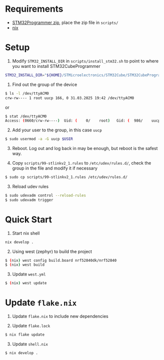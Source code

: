 # Requirements
- [STM32Programmer zip](https://www.st.com/en/development-tools/stm32cubeprog.html), place the zip file in `scripts/`
- [nix](https://nixos.org/download.html)

# Setup
1. Modify `STM32_INSTALL_DIR` in `scripts/install_stm32.sh` to point to where you want to install STM32CubeProgrammer

```bash
STM32_INSTALL_DIR="${HOME}/STMicroelectronics/STM32Cube/STM32CubeProgrammer"
```

1. Find out the group of the device

```bash
$ ls -l /dev/ttyACM0
crw-rw---- 1 root uucp 166, 0 31.03.2025 19:42 /dev/ttyACM0
```

or 

```bash
$ stat /dev/ttyACM0
Access: (0660/crw-rw----)  Uid: (    0/    root)   Gid: (  986/    uucp)
```

2. Add your user to the group, in this case `uucp`

```bash
$ sudo usermod -a -G uucp $USER
```

3. Reboot. Log out and log back in may be enough, but reboot is the safest way.

2. Copy `scripts/99-stlinkv2_1.rules` to `/etc/udev/rules.d/`, check the group in the file and modify it if necessary

```bash
$ sudo cp scripts/99-stlinkv2_1.rules /etc/udev/rules.d/
```

3. Reload udev rules

```bash
$ sudo udevadm control --reload-rules
$ sudo udevadm trigger
```

# Quick Start
1. Start nix shell

```bash
nix develop .
```

2. Using west (zephyr) to build the project

```bash
$ (nix) west config build.board nrf52840dk/nrf52840
$ (nix) west build 
```

3. Update `west.yml` 

```bash
$ (nix) west update
```

# Update `flake.nix`

1. Update `flake.nix` to include new dependencies

2. Update `flake.lock`

```bash
$ nix flake update
```

3. Update `shell.nix`

```bash
$ nix develop .
```


